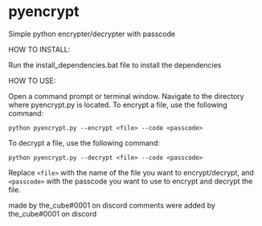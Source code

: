 # pyencrypt
Simple python encrypter/decrypter with passcode

HOW TO INSTALL:

Run the install_dependencies.bat file to install the dependencies

HOW TO USE:

Open a command prompt or terminal window.
Navigate to the directory where pyencrypt.py is located.
To encrypt a file, use the following command:

`python pyencrypt.py --encrypt <file> --code <passcode>`

To decrypt a file, use the following command:

`python pyencrypt.py --decrypt <file> --code <passcode>`

Replace `<file>` with the name of the file you want to encrypt/decrypt, and `<passcode>` with the 
passcode you want to use to encrypt and decrypt the file.

made by the_cube#0001 on discord
comments were added by the_cube#0001 on discord
